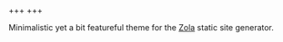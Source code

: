 +++
+++

Minimalistic yet a bit featureful theme for the [Zola](https://www.getzola.org/) static site generator.